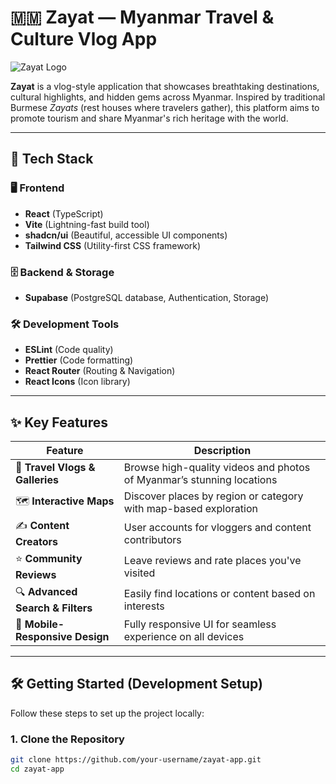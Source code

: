 # 🇲🇲 Zayat — Myanmar Travel & Culture Vlog App

![Zayat Logo](https://via.placeholder.com/150)

**Zayat** is a vlog-style application that showcases breathtaking destinations, cultural highlights, and hidden gems across Myanmar. Inspired by traditional Burmese *Zayats* (rest houses where travelers gather), this platform aims to promote tourism and share Myanmar's rich heritage with the world.

---

## 🚀 Tech Stack

### 🖥️ Frontend
- **React** (TypeScript)
- **Vite** (Lightning-fast build tool)
- **shadcn/ui** (Beautiful, accessible UI components)
- **Tailwind CSS** (Utility-first CSS framework)

### 🗄️ Backend & Storage
- **Supabase** (PostgreSQL database, Authentication, Storage)

### 🛠️ Development Tools
- **ESLint** (Code quality)
- **Prettier** (Code formatting)
- **React Router** (Routing & Navigation)
- **React Icons** (Icon library)

---

## ✨ Key Features

| Feature | Description |
|---------|-------------|
| 🎥 **Travel Vlogs & Galleries** | Browse high-quality videos and photos of Myanmar’s stunning locations |
| 🗺️ **Interactive Maps** | Discover places by region or category with map-based exploration |
| ✍️ **Content Creators** | User accounts for vloggers and content contributors |
| ⭐ **Community Reviews** | Leave reviews and rate places you've visited |
| 🔍 **Advanced Search & Filters** | Easily find locations or content based on interests |
| 📱 **Mobile-Responsive Design** | Fully responsive UI for seamless experience on all devices |

---

## 🛠️ Getting Started (Development Setup)

Follow these steps to set up the project locally:

### 1. Clone the Repository
```bash
git clone https://github.com/your-username/zayat-app.git
cd zayat-app

